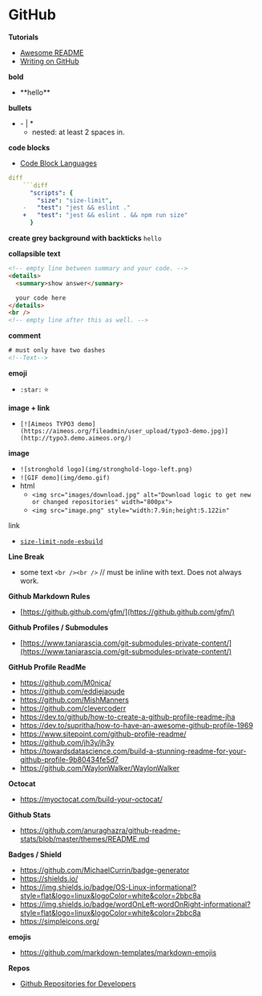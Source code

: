 # GitHub

**Tutorials**

- [Awesome README](https://github.com/matiassingers/awesome-readme)
- [Writing on GitHub](https://docs.github.com/en/get-started/writing-on-github/getting-started-with-writing-and-formatting-on-github/basic-writing-and-formatting-syntax)

**bold**

- \*\*hello\*\*

**bullets**

- \- | \*
  - nested: at least 2 spaces in.

**code blocks**

- [Code Block Languages](https://github.com/github/linguist/blob/master/lib/linguist/languages.yml)

````yaml
diff
    ```diff
      "scripts": {
        "size": "size-limit",
    -   "test": "jest && eslint ."
    +   "test": "jest && eslint . && npm run size"
      }
````

**create grey background with backticks**
`hello`

**collapsible text**

```html
<!-- empty line between summary and your code. -->
<details>
  <summary>show answer</summary>

  your code here
</details>
<br />
<!-- empty line after this as well. -->
```

**comment**

```html
# must only have two dashes
<!--Text-->
```

**emoji**

- `:star:` :star:

**image + link**

- `[![Aimeos TYPO3 demo](https://aimeos.org/fileadmin/user_upload/typo3-demo.jpg)](http://typo3.demo.aimeos.org/)`

**image**

- `![stronghold logo](img/stronghold-logo-left.png)`
- `![GIF demo](img/demo.gif)`
- html
  - `<img src="images/download.jpg" alt="Download logic to get new or changed repositories" width="800px">`
  - `<img src="image.png" style="width:7.9in;height:5.122in"`

link

- [`size-limit-node-esbuild`](https://github.com/un-ts/size-limit/tree/main/packages/node-esbuild)

**Line Break**

- some text `<br /><br />` // must be inline with text. Does not always work.

**Github Markdown Rules**

- [https://github.github.com/gfm/](https://github.github.com/gfm/)

**Github Profiles / Submodules**

- [https://www.taniarascia.com/git-submodules-private-content/](https://www.taniarascia.com/git-submodules-private-content/)

**GitHub Profile ReadMe**

- https://github.com/M0nica/
- https://github.com/eddiejaoude
- https://github.com/MishManners
- https://github.com/clevercoderr
- https://dev.to/github/how-to-create-a-github-profile-readme-jha
- https://dev.to/supritha/how-to-have-an-awesome-github-profile-1969
- https://www.sitepoint.com/github-profile-readme/
- https://github.com/jh3y/jh3y
- https://towardsdatascience.com/build-a-stunning-readme-for-your-github-profile-9b80434fe5d7
- https://github.com/WaylonWalker/WaylonWalker

**Octocat**

- https://myoctocat.com/build-your-octocat/

**Github Stats**

- https://github.com/anuraghazra/github-readme-stats/blob/master/themes/README.md

**Badges / Shield**

- https://github.com/MichaelCurrin/badge-generator
- https://shields.io/
- https://img.shields.io/badge/OS-Linux-informational?style=flat&logo=linux&logoColor=white&color=2bbc8a
- https://img.shields.io/badge/wordOnLeft-wordOnRight-informational?style=flat&logo=linux&logoColor=white&color=2bbc8a
- https://simpleicons.org/

**emojis**

- https://github.com/markdown-templates/markdown-emojis

**Repos**

- [Github Repositories for Developers](https://dev.to/dhanushnehru/50-github-repositories-for-a-developer-631)
